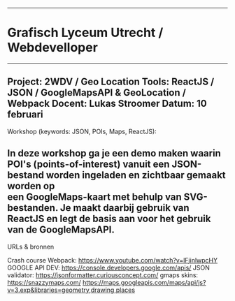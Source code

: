  ----------------------------------------------------------
# Grafisch Lyceum Utrecht / Webdevelloper
 ----------------------------------------------------------
 Project:   2WDV / Geo Location
 Tools:     ReactJS / JSON / GoogleMapsAPI & GeoLocation / Webpack
 Docent:    Lukas Stroomer
 Datum:     10 februari
 ----------------------------------------------------------
 Workshop (keywords: JSON, POIs, Maps, ReactJS):
 
 In deze workshop ga je een demo maken waarin POI's (points-of-interest) 
 vanuit een JSON-bestand worden ingeladen en zichtbaar gemaakt worden op  
 een GoogleMaps-kaart met behulp van SVG-bestanden.
 Je maakt daarbij gebruik van ReactJS en legt de basis aan voor het 
 gebruik van de GoogleMapsAPI.
 -----------------------------------------------------------------------------

 URLs & bronnen
 
 Crash course Webpack: https://www.youtube.com/watch?v=lFjinlwpcHY
 GOOGLE API DEV:       https://console.developers.google.com/apis/ 
 JSON validator:       https://jsonformatter.curiousconcept.com/
 gmaps skins:          https://snazzymaps.com/
 https://maps.googleapis.com/maps/api/js?v=3.exp&libraries=geometry,drawing,places
